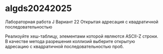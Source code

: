 # algds20242025
Лабораторная работа J 
Вариант 22 Открытая адресация с квадратичной последовательностью

Реализуйте хеш-таблицу, элементами которой являются ASCII-Z строки. В качестве метода разрешения коллизий выберите открытую адресацию с квадратичной последовательностью проб.

